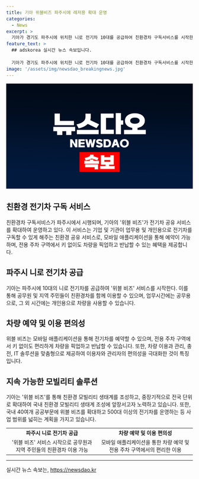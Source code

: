 ```yaml
---
title: 기아 위블비즈 파주시에 레저용 확대 운영
categories:
  - News
excerpt: >
  기아가 경기도 파주시에 위치한 니로 전기차 10대를 공급하여 친환경차 구독서비스를 시작한다. 이 위블 비즈 서비스는 업무시간에는 기업이나 기관이 전기차를 이용하고, 그 외 시간에는 개인들이 사용할 수 있는 공유 모빌리티 서비스이다. 이 서비스는 모바일 애플리케이션을 통해 예약이 가능하며, 전용 주차구역과 충전 시스템을 통해 편리하게 이용할 수 있다. 또한, 기아는 이 서비스를 중장기적으로 전국적으로 확대할 계획이며, 이를 통해 친환경 모빌리티 생태계 조성에 기여할 것으로 기대된다.
feature_text: >
  ## adskorea 실시간 뉴스 속보입니다.

  기아가 경기도 파주시에 위치한 니로 전기차 10대를 공급하여 친환경차 구독서비스를 시작한다. 이 위블 비즈 서비스는 업무시간에는 기업이나 기관이 전기차를 이용하고, 그 외 시간에는 개인들이 사용할 수 있는 공유 모빌리티 서비스이다. 이 서비스는 모바일 애플리케이션을 통해 예약이 가능하며, 전용 주차구역과 충전 시스템을 통해 편리하게 이용할 수 있다. 또한, 기아는 이 서비스를 중장기적으로 전국적으로 확대할 계획이며, 이를 통해 친환경 모빌리티 생태계 조성에 기여할 것으로 기대된다.
image: '/assets/img/newsdao_breakingnews.jpg'
---
```


<p><img src="/assets/img/newsdao_breakingnews.jpg" alt="adskorea 속보" /></p>

<h2 data-ke-size="size26"><b>친환경 전기차 구독 서비스</b></h2>

<p data-ke-size="size16">친환경차 구독서비스가 파주시에서 시행되며, 기아의 '위블 비즈'가 전기차 공유 서비스를 확대하여 운영하고 있다. 이 서비스는 기업 및 기관이 업무용 및 개인용으로 전기차를 구독할 수 있게 해주는 친환경 공유 서비스로, 모바일 애플리케이션을 통해 예약이 가능하며, 전용 주차 구역에서 키 없이도 차량을 픽업하고 반납할 수 있는 혜택을 제공합니다.</p>

<h2 data-ke-size="size24">파주시 니로 전기차 공급</h2>

<p data-ke-size="size16">기아는 파주시에 10대의 니로 전기차를 공급하여 '위블 비즈' 서비스를 시작한다. 이를 통해 공무원 및 지역 주민들이 친환경차를 함께 이용할 수 있으며, 업무시간에는 공무용으로, 그 외 시간에는 개인용으로 차량을 사용할 수 있습니다.</p>

<h2 data-ke-size="size24">차량 예약 및 이용 편의성</h2>

<p data-ke-size="size16">위블 비즈는 모바일 애플리케이션을 통해 전기차를 예약할 수 있으며, 전용 주차 구역에서 키 없이도 편리하게 차량을 픽업하고 반납할 수 있습니다. 또한, 차량 이용과 관리, 충전, IT 솔루션을 맞춤형으로 제공하여 이용자와 관리자의 편의성을 극대화한 것이 특징입니다.</p>

<h2 data-ke-size="size24">지속 가능한 모빌리티 솔루션</h2>

<p data-ke-size="size16">기아는 '위블 비즈'를 통해 친환경 모빌리티 생태계를 조성하고, 중장기적으로 전국 단위로 확대하여 국내 친환경 모빌리티 생태계 조성에 앞장서고자 노력하고 있습니다. 또한, 국내 40여개 공공부문에 위블 비즈를 확대하고 500대 이상의 전기차를 운영하는 등 사업 범위를 넓히는 계획을 가지고 있습니다.</p>

<table>
    <tr>
        <td style="text-align: center; height: 17px;"><b>파주시 니로 전기차 공급</b></td>
        <td style="text-align: center; height: 17px;"><b>차량 예약 및 이용 편의성</b></td>
    </tr>
    <tr>
        <td style="text-align: center; height: 17px;">'위블 비즈' 서비스 시작으로 공무원과 지역 주민들의 친환경차 이용 가능</td>
        <td style="text-align: center; height: 17px;">모바일 애플리케이션을 통한 차량 예약 및 전용 주차 구역에서의 편리한 이용</td>
    </tr>
</table>

<p><hr></p>
실시간 뉴스 속보는, <a href="https://newsdao.kr" rel="dofollow">https://newsdao.kr</a>


